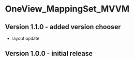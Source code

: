 # OneView_MappingSet_MVVM

## Version 1.1.0 - added version chooser
  - layout update

## Version 1.0.0 - initial release
